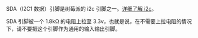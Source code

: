 SDA（I2C1 数据）引脚是树莓派的 i2c 引脚之一。[详细了解 i2c](/pinout/i2c)。

SDA 引脚被一个 1.8kΩ 的电阻上拉至 3.3v，也就是说，在不需要上拉电阻的情况下，请不要把这个引脚作为通用的输入输出引脚。
